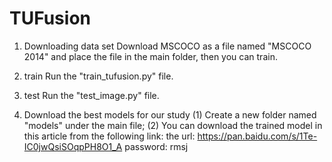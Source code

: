 # TUFusion

1. Downloading data set
Download MSCOCO as a file named "MSCOCO 2014" and place the file in the main folder, then you can train.

2. train
Run the "train_tufusion.py" file.

3. test
Run the "test_image.py" file.

4. Download the best models for our study
(1) Create a new folder named "models" under the main file;
(2) You can download the trained model in this article from the following link:
the url: https://pan.baidu.com/s/1Te-IC0jwQsiSOqpPH8O1_A 
password: rmsj
